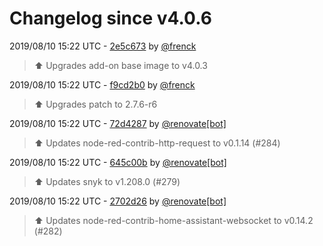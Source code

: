# Changelog since v4.0.6

2019/08/10 15:22 UTC - [2e5c673](https://github.com/hassio-addons/addon-node-red/commit/2e5c67358914e367b877e00acc532f8f98401d89) by [@frenck](https://github.com/frenck)
> :arrow_up: Upgrades add-on base image to v4.0.3 

2019/08/10 15:22 UTC - [f9cd2b0](https://github.com/hassio-addons/addon-node-red/commit/f9cd2b0c7eed310c68695997a45134092c795276) by [@frenck](https://github.com/frenck)
> :arrow_up: Upgrades patch to 2.7.6-r6 

2019/08/10 15:22 UTC - [72d4287](https://github.com/hassio-addons/addon-node-red/commit/72d428747651d27985d54b6699b7173cb9609282) by [@renovate[bot]](https://github.com/apps/renovate)
> :arrow_up: Updates node-red-contrib-http-request to v0.1.14 (#284) 

2019/08/10 15:22 UTC - [645c00b](https://github.com/hassio-addons/addon-node-red/commit/645c00bfdab44a45c254c3a594a4d945b8f14e63) by [@renovate[bot]](https://github.com/apps/renovate)
> :arrow_up: Updates snyk to v1.208.0 (#279) 

2019/08/10 15:22 UTC - [2702d26](https://github.com/hassio-addons/addon-node-red/commit/2702d26664768641b24b484d9b765c3591c73ceb) by [@renovate[bot]](https://github.com/apps/renovate)
> :arrow_up: Updates node-red-contrib-home-assistant-websocket to v0.14.2 (#282) 

